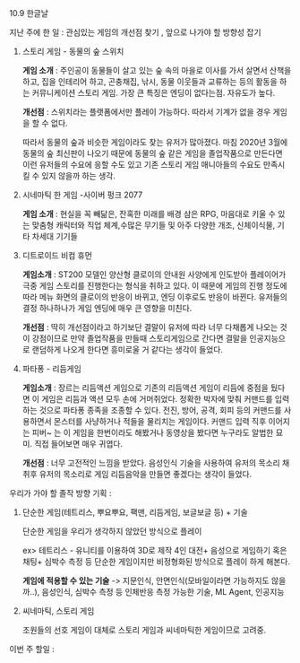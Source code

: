 10.9 한글날

지난 주에 한 일 : 관심있는 게임의 개선점 찾기 , 앞으로 나가야 할 방향성 잡기

1. 스토리 게임 - 동물의 숲 스위치 

   **게임 소개** : 주인공이 동물들이 살고 있는 숲 속의 마을로 이사를 가서 살면서 산책을 하고, 집을 인테리어 하고, 곤충채집, 낚시, 동물 이웃들과 교류하는 등의 활동을 하는 커뮤니케이션 스토리 게임. 가장 큰 특징은 엔딩이 없다는점. 자유도가 높다.

   **개선점** : 스위치라는 플랫폼에서만 플레이 가능하다. 따라서 기계가 없을 경우 게임을 할 수 없다.

   따라서 동물의 숲과 비슷한 게임이라도 찾는 유저가 많아졌다.  마침 2020년 3월에 동물의 숲 최신판이 나오기 때문에 동물의 숲 같은 게임을 졸업작품으로 만든다면 이런 유저들의 수요에 응할 수도 있고 기존 스토리 게임 매니아들의 수요도 만족시킬 수 있지 않을까 하는 생각.

2. 시네마틱 한 게임 -사이버 펑크 2077

   **게임 소개** : 현실을 꼭 빼닮은, 잔혹한 미래를 배경 삼은 RPG, 마음대로 키울 수 있는 맞춤형 캐릭터와 직업 체계,수많은 무기들 및 아주 다양한 개조, 신체이식물, 기타 차세대 기기들

3. 디트로이드 비컴 휴먼  

   **게임소개** : ST200 모델인 양산형 클로이의 안내원 사양에게 인도받아 플레이어가 극중 게임 스토리를 진행한다는 형식을 취하고 있다. 이 때문에 게임의 진행 정도에 따라 메뉴 화면의 클로이의 반응이 바뀌고, 엔딩 이후로도 반응이 바뀐다. 유저들의 결정 하나하나가 게임 엔딩에 매우 큰 영향을 미친다. 

   **개선점** : 딱히 개선점이라고 하기보단 결말이 유저에 따라 너무 다채롭게 나오는 것이 강점이므로 만약 졸업작품을 만들때 스토리게임으로 간다면 결말을 인공지능으로 랜덤하게 나오게 한다면 흥미로울 거 같다는 생각이 들었다.

4. 파타퐁 - 리듬게임

    **게임소개** : 장르는 리듬액션 게임으로 기존의 리듬액션 게임이 리듬에 중점을 뒀다면 이 게임은 리듬과 액션 모두 손에 거머쥐었다. 정확한 박자에 맞춰 커맨드를 입력하는 것으로 파타퐁 종족을 조종할 수 있다. 전진, 방어, 공격, 회피 등의 커맨드를 사용하면서 몬스터를 사냥하거나 적들을 물리치는 게임이다. 커맨드 입력 직후 이어지는 피버~ 는 이 게임을 한번이라도 해봤거나 동영상을 봤다면 누구라도 알법한 묘미. 직접 들어보면 매우 귀엽다. 

   **개선점** : 너무 고전적인 느낌을 받았다. 음성인식 기술을 사용하여 유저의 목소리 채취후 유저의 목소리로 게임 리듬음악을 만들면 좋겠다는 생각이 들었다.



우리가 가야 할 졸작 방향 기획 : 

1. 단순한 게임(테트리스, 뿌요뿌요, 팩맨, 리듬게임, 보글보글 등) + 기술

   단순한 게임을 우리가 생각하지 않았던 방식으로 플레이 

   ex> 테트리스 -  유니티를 이용하여 3D로 제작 4인 대전+ 음성으로 게임하기 혹은 채팅+ 심박수 측정  등 단순한 게임이지만 비정형화된 방식으로 플레이 하게 해본다.

   **게임에 적용할 수 있는 기술** -> 지문인식, 안면인식(모바일이라면 가능하지도 않을까..), 음성인식, 심박수 측정 등 인체반응 측정 가능한 기술, ML Agent, 인공지능

2. 씨네마틱, 스토리 게임

   조원들의 선호 게임이 대체로 스토리 게임과 씨네마틱한 게임이므로 고려중.

이번 주 할일 : 